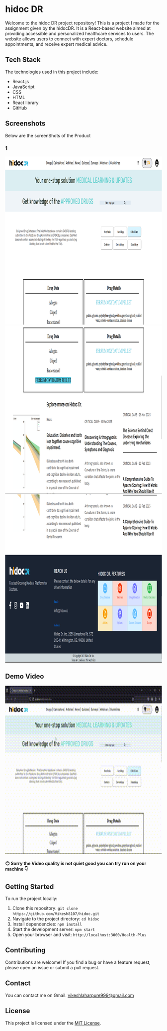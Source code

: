 # hidoc DR

Welcome to the hidoc DR project repository! This is a project I made for the assignment given by the hidocDR. It is a React-based website aimed at providing accessible and personalized healthcare services to users. The website allows users to connect with expert doctors, schedule appointments, and receive expert medical advice.

## Tech Stack


The technologies used in this project include:

- React.js
- JavaScript
- CSS
- HTML
- React library
- GitHub


## Screenshots

Below are the screenShots of the Product 

### 1

<img src="src/Assets/Screenshot%20(4).png" alt="hidoc DR Image 1" width="900" height="540"/>



<img src="src/Assets/Screenshot%20(5).png" alt="hidoc DR Image 2" width="900" height="540"/>


<img src="src/Assets/Screenshot%20(6).png" alt="hidoc DR Image 3" width="900" height="540"/>

## Demo Video

<img src="src/Assets/hidoc-DR_assignment - Trim.gif" alt="hidoc DR gif" width="900" height="540"/>


#### 😔 Sorry the Video quality is not quiet good you can try run on your machine 👇

## Getting Started

To run the project locally:

1. Clone this repository: `git clone https://github.com/Vikesh8107/hidoc.git`
2. Navigate to the project directory: `cd hidoc`
3. Install dependencies: `npm install`
4. Start the development server: `npm start`
5. Open your browser and visit: `http://localhost:3000/Health-Plus`

## Contributing

Contributions are welcome! If you find a bug or have a feature request, please open an issue or submit a pull request.

## Contact 

You can contact me on Gmail: vikeshlaharpure999@gmail.com

## License

This project is licensed under the [MIT License](./LICENSE "Project LICENSE").
